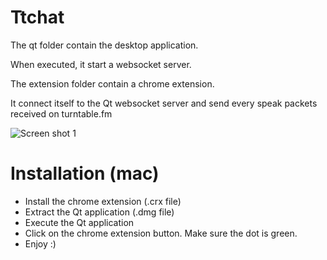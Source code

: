 # Ttchat

The qt folder contain the desktop application.

When executed, it start a websocket server.

The extension folder contain a chrome extension.

It connect itself to the Qt websocket server and send every speak packets received on turntable.fm


![Screen shot 1](/alaingilbert/ttchat/raw/master/img1.png)

# Installation (mac)

- Install the chrome extension (.crx file)
- Extract the Qt application (.dmg file)
- Execute the Qt application
- Click on the chrome extension button. Make sure the dot is green.
- Enjoy :)